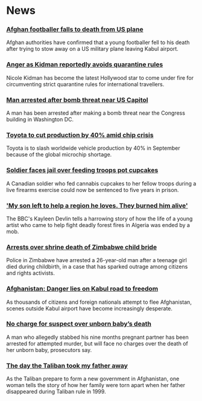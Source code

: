 # News
### [Afghan footballer falls to death from US plane](https://www.bbc.com/news/world-asia-58272740)
Afghan authorities have confirmed that a young footballer fell to his death after trying to stow away on a US military plane leaving Kabul airport.
### [Anger as Kidman reportedly avoids quarantine rules](https://www.bbc.com/news/world-asia-58270417)
Nicole Kidman has become the latest Hollywood star to come under fire for circumventing strict quarantine rules for international travellers.
### [Man arrested after bomb threat near US Capitol](https://www.bbc.com/news/world-us-canada-58273778)
A man has been arrested after making a bomb threat near the Congress building in Washington DC.
### [Toyota to cut production by 40% amid chip crisis](https://www.bbc.com/news/business-58266794)
Toyota is to slash worldwide vehicle production by 40% in September because of the global microchip shortage.
### [Soldier faces jail over feeding troops pot cupcakes](https://www.bbc.com/news/world-us-canada-58176125)
A Canadian soldier who fed cannabis cupcakes to her fellow troops during a live firearms exercise could now be sentenced to five years in prison.
### ['My son left to help a region he loves. They burned him alive'](https://www.bbc.com/news/world-africa-58260855)
The BBC's Kayleen Devlin tells a harrowing story of how the life of a young artist who came to help fight deadly forest fires in Algeria was ended by a mob.
### [Arrests over shrine death of Zimbabwe child bride](https://www.bbc.com/news/world-africa-58270976)
Police in Zimbabwe have arrested a 26-year-old man after a teenage girl died during childbirth, in a case that has sparked outrage among citizens and rights activists.
### [Afghanistan: Danger lies on Kabul road to freedom](https://www.bbc.com/news/world-asia-58271517)
As thousands of citizens and foreign nationals attempt to flee Afghanistan, scenes outside Kabul airport have become increasingly desperate.
### [No charge for suspect over unborn baby’s death](https://www.bbc.com/news/world-europe-58268825)
A man who allegedly stabbed his nine months pregnant partner has been arrested for attempted murder, but will face no charges over the death of her unborn baby, prosecutors say.
### [The day the Taliban took my father away](https://www.bbc.com/news/world-asia-58250780)
As the Taliban prepare to form a new government in Afghanistan, one woman tells the story of how her family were torn apart when her father disappeared during Taliban rule in 1999.
